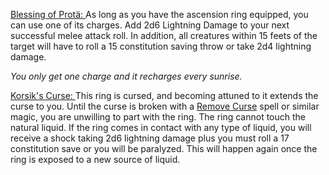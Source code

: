 <u>Blessing of Protä: </u>As long as you have the ascension ring equipped, you can use one of its charges. Add 2d6 Lightning Damage to your next successful melee attack roll. 
In addition, all creatures within 15 feets of the target will have to roll a 15 constitution saving throw or take 2d4 lightning damage.

*You only get one charge and it recharges every sunrise.*

<u>Korsik's Curse: </u>This ring is cursed, and becoming attuned to it extends the curse to you. Until the curse is broken with a [Remove Curse](http://dnd5e.wikidot.com/spell:remove-curse) spell or similar magic, you are unwilling to part with the ring.  The ring cannot touch the natural liquid. If the ring comes in contact with any type of liquid, you will receive a shock taking 2d6 lightning damage plus you must roll a 17 constitution save or you will be paralyzed. This will happen again once the ring is exposed to a new source of liquid.


